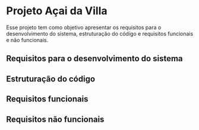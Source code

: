 # Projeto Açai da Villa

Esse projeto tem como objetivo apresentar os requisitos para o desenvolvimento do sistema, estruturação do código e requisitos funcionais e não funcionais.

## Requisitos para o desenvolvimento do sistema

## Estruturação do código

## Requisitos funcionais

## Requisitos não funcionais